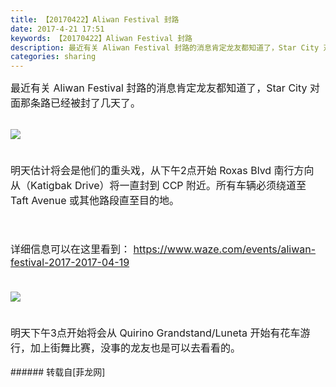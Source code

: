 ```yaml
---
title: 【20170422】Aliwan Festival 封路
date: 2017-4-21 17:51
keywords: 【20170422】Aliwan Festival 封路
description: 最近有关 Aliwan Festival 封路的消息肯定龙友都知道了，Star City 对面那条路已经被封了几天了。明天估计将会是他们的重头戏，从下午2点开始 Roxas Blvd 南行方向 从（Katigbak Drive）将一直封到 CCP 附近。所有车辆必须绕道至 Taft Avenue 或其他路段直至目的地。详细信息可以在这里看到： https://www.waze.com/events/aliwan-festival-2017-2017-04-19明天下午3点开始将会从 Quirino Grandstand/Luneta 开始有花车游行，加上街舞比赛，没事的龙友也是可以去看看的。
categories: sharing
---
```

<td class="t_f" id="postmessage_720806">

<font size="3">最近有关 Aliwan Festival 封路的消息肯定龙友都知道了，Star City 对面那条路已经被封了几天了。</font><font size="3"><br/>
</font><br/>

<img aid="535425" data-cf-modified-0c81da14ed85d97abe779179-="" file="data/attachment/forum/201704/21/174925livcyvjviult2ug3.jpg.thumb.jpg" id="aimg_535425" inpost="1" onclick="" onmouseover="" src="http://www.flw.ph/data/attachment/forum/201704/21/174925livcyvjviult2ug3.jpg" style="cursor:pointer" zoomfile="data/attachment/forum/201704/21/174925livcyvjviult2ug3.jpg"/>


<br/>
<font size="3"><br/>
</font><br/>
<font size="3">明天估计将会是他们的重头戏，从下午2点开始 Roxas Blvd 南行方向 从（Katigbak Drive）将一直封到 CCP 附近。所有车辆必须绕道至 Taft Avenue 或其他路段直至目的地。</font><br/>
<br/>
<font size="3"><br/>
</font><br/>
<font size="3">详细信息可以在这里看到： <a href="https://www.waze.com/events/aliwan-festival-2017-2017-04-19" target="_blank">https://www.waze.com/events/aliwan-festival-2017-2017-04-19</a></font><br/>
<font size="3"><br/>
</font><br/>

<img aid="535424" data-cf-modified-0c81da14ed85d97abe779179-="" file="data/attachment/forum/201704/21/174759z21c1721y1qzo2qg.jpg.thumb.jpg" id="aimg_535424" inpost="1" onclick="" onmouseover="" src="http://www.flw.ph/data/attachment/forum/201704/21/174759z21c1721y1qzo2qg.jpg" style="cursor:pointer" zoomfile="data/attachment/forum/201704/21/174759z21c1721y1qzo2qg.jpg"/>


<br/>
<font size="3"><br/>
</font><br/>
<font size="3">明天下午3点开始将会从 Quirino Grandstand/Luneta 开始有花车游行，加上街舞比赛，没事的龙友也是可以去看看的。</font><br/>
<br/>
</td>
###### 转载自[菲龙网]